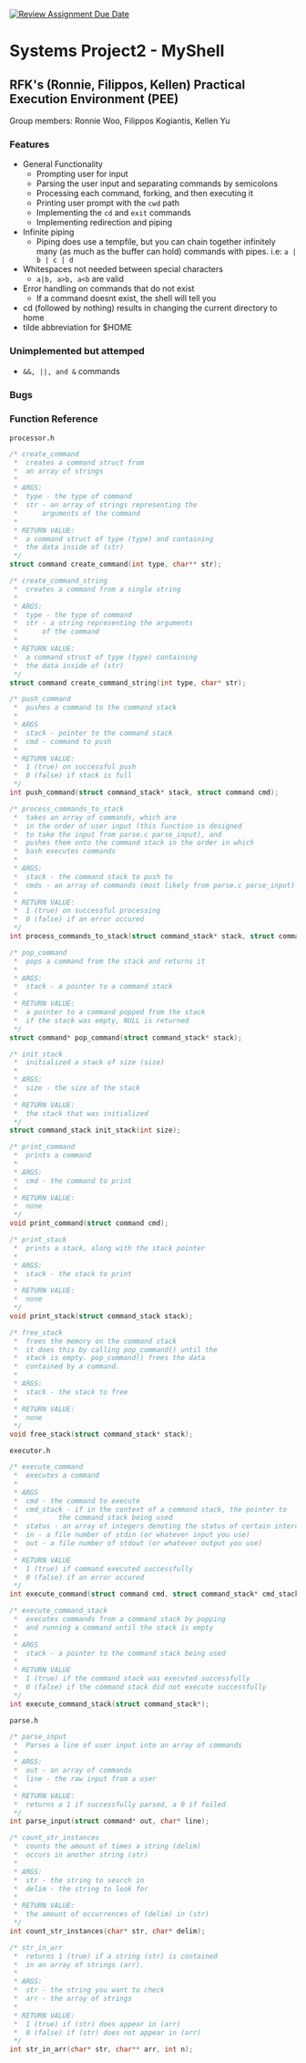 [![Review Assignment Due Date](https://classroom.github.com/assets/deadline-readme-button-22041afd0340ce965d47ae6ef1cefeee28c7c493a6346c4f15d667ab976d596c.svg)](https://classroom.github.com/a/Tfg6waJb)
# Systems Project2 - MyShell

## RFK's (Ronnie, Filippos, Kellen) Practical Execution Environment (PEE)
Group members: Ronnie Woo, Filippos Kogiantis, Kellen Yu

### Features
- General Functionality
	- Prompting user for input
	- Parsing the user input and separating commands by semicolons
	- Processing each command, forking, and then executing it
	- Printing user prompt with the ```cwd``` path
	- Implementing the ```cd``` and ```exit``` commands
	- Implementing redirection and piping
- Infinite piping
	- Piping does use a tempfile, but you can chain together infinitely many (as much as the buffer can hold) commands with pipes. i.e: ```a | b | c | d```
- Whitespaces not needed between special characters
	- ```a|b, a>b, a<b``` are valid
- Error handling on commands that do not exist
	- If a command doesnt exist, the shell will tell you
- cd (followed by nothing) results in changing the current directory to home
- tilde abbreviation for $HOME

### Unimplemented but attemped
- ```&&, ||, and &``` commands

### Bugs

### Function Reference
`processor.h`
```c
/* create_command
 *	creates a command struct from
 *	an array of strings
 *
 * ARGS:
 * 	type - the type of command
 * 	str - an array of strings representing the 
 * 		arguments of the command
 *
 * RETURN VALUE:
 * 	a command struct of type (type) and containing
 * 	the data inside of (str)
 */
struct command create_command(int type, char** str);

/* create_command_string
 * 	creates a command from a single string
 *
 * ARGS:
 * 	type - the type of command
 * 	str - a string representing the arguments
 * 		of the command
 *
 * RETURN VALUE:
 * 	a command struct of type (type) containing
 * 	the data inside of (str)
 */
struct command create_command_string(int type, char* str);

/* push_command
 * 	pushes a command to the command stack
 *
 * ARGS
 * 	stack - pointer to the command stack
 * 	cmd - command to push
 *
 * RETURN VALUE:
 * 	1 (true) on successful push
 * 	0 (false) if stack is full
 */
int push_command(struct command_stack* stack, struct command cmd);

/* process_commands_to_stack
 * 	takes an array of commands, which are
 * 	in the order of user input (this function is designed
 * 	to take the input from parse.c parse_input), and 
 * 	pushes them onto the command stack in the order in which
 * 	bash executes commands
 *
 * ARGS:
 * 	stack - the command stack to push to
 * 	cmds - an array of commands (most likely from parse.c parse_input)
 *
 * RETURN VALUE:
 * 	1 (true) on successful processing
 * 	0 (false) if an error occured
 */
int process_commands_to_stack(struct command_stack* stack, struct command* cmds);

/* pop_command
 * 	pops a command from the stack and returns it
 *
 * ARGS:
 * 	stack - a pointer to a command stack
 *
 * RETURN VALUE:
 * 	a pointer to a command popped from the stack
 * 	if the stack was empty, NULL is returned
 */
struct command* pop_command(struct command_stack* stack);

/* init_stack
 * 	initialized a stack of size (size)
 *
 * ARGS:
 * 	size - the size of the stack
 *
 * RETURN VALUE:
 * 	the stack that was initialized
 */
struct command_stack init_stack(int size);

/* print_command
 * 	prints a command
 *
 * ARGS:
 * 	cmd - the command to print
 *
 * RETURN VALUE:
 * 	none
 */
void print_command(struct command cmd);

/* print_stack
 * 	prints a stack, along with the stack pointer
 *
 * ARGS:
 * 	stack - the stack to print
 *
 * RETURN VALUE:
 * 	none
 */
void print_stack(struct command_stack stack);

/* free_stack
 * 	frees the memory on the command stack
 * 	it does this by calling pop_command() until the 
 * 	stack is empty. pop_command() frees the data
 * 	contained by a command.
 *
 * ARGS:
 * 	stack - the stack to free
 *
 * RETURN VALUE:
 * 	none
 */
void free_stack(struct command_stack* stack);
```
`executor.h`
```c
/* execute_command
 * 	executes a command
 *
 * ARGS
 * 	cmd - the command to execute
 * 	cmd_stack - if in the context of a command stack, the pointer to
 * 		    the command stack being used
 *	status - an array of integers denoting the status of certain intercommand conditions
 *	in - a file number of stdin (or whatever input you use)
 *	out - a file number of stdout (or whatever output you use)
 *
 * RETURN VALUE
 * 	1 (true) if command executed successfully
 * 	0 (false) if an error occured
 */	
int execute_command(struct command cmd, struct command_stack* cmd_stack, int* status, int in, int out);

/* execute_command_stack
 * 	executes commands from a command stack by popping
 * 	and running a command until the stack is empty
 *
 * ARGS
 * 	stack - a pointer to the command stack being used
 *
 * RETURN VALUE
 * 	1 (true) if the command stack was executed successfully
 * 	0 (false) if the command stack did not execute successfully
 */
int execute_command_stack(struct command_stack*);
```
`parse.h`
```c
/* parse_input
 * 	Parses a line of user input into an array of commands
 *
 * ARGS:
 * 	out - an array of commands 
 * 	line - the raw input from a user
 *
 * RETURN VALUE:
 * 	returns a 1 if successfully parsed, a 0 if failed
 */
int parse_input(struct command* out, char* line);

/* count_str_instances
 * 	counts the amount of times a string (delim) 
 * 	occurs in another string (str)
 *
 * ARGS:
 * 	str - the string to search in
 * 	delim - the string to look for
 *
 * RETURN VALUE:
 * 	the amount of occurrences of (delim) in (str)
 */
int count_str_instances(char* str, char* delim);

/* str_in_arr
 * 	returns 1 (true) if a string (str) is contained
 * 	in an array of strings (arr).
 *
 * ARGS:
 * 	str - the string you want to check
 * 	arr - the array of strings
 *
 * RETURN VALUE:
 * 	1 (true) if (str) does appear in (arr)
 * 	0 (false) if (str) does not appear in (arr)
 */
int str_in_arr(char* str, char** arr, int n);
```




